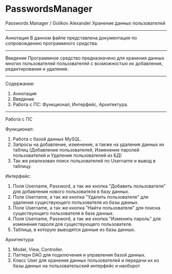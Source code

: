 # PasswordsManager
Passwords Manager / Golikov Alexander 
Хранение данных пользователей
***
Аннотация
В данном файле представлена документация по сопровождению программного средства.
***
Введение
Программное средство предназначено для хранения данных многих пользователей 
пользователей с возможностью их добавления, редактирования и удаления.
***
Содержание:
  1) Аннотация
  2) Введение
  3) Работа с ПС: Функционал, Интерфейс, Архитектура.
***
Работа с ПС
  
  Функционал:
  1) Работа с базой данных MySQL.
  2) Запросы на добавление, изменение, а также на удаление данных их таблиц (Добавление пользователей, Изменение паролей пользователей и Удаление пользователей из БД)
  3) Так же реализован поиск пользователей по Username и вывод в таблицу.
  
  Интерфейс:
  1) Поля Username, Password, а так же кнопка "Добавить пользователя" для добавления нового пользователя в базу данных.
  2) Поле Username, а так же кнопка "Удалить пользователя" для удаления существующего пользователя из базы данных.
  3) Поле Username, а так же кнопка "Найти пользователя" для поиска существующего пользователя в базе данных.
  4) Поля Username, Password, а так же кнопка "Изменить пароль" для изменения пароля для существующего пользователя.
  5) Таблица, в которую выводятся данные из базы данных.
  
  Архитектура:
  1) Model, View, Controller.
  2) Паттерн DAO для подключения и управления базой данных.
  3) Класс User для хранения данных пользователей и передачи их из базы данных на пользовательский интерфейс и наоборот
  

